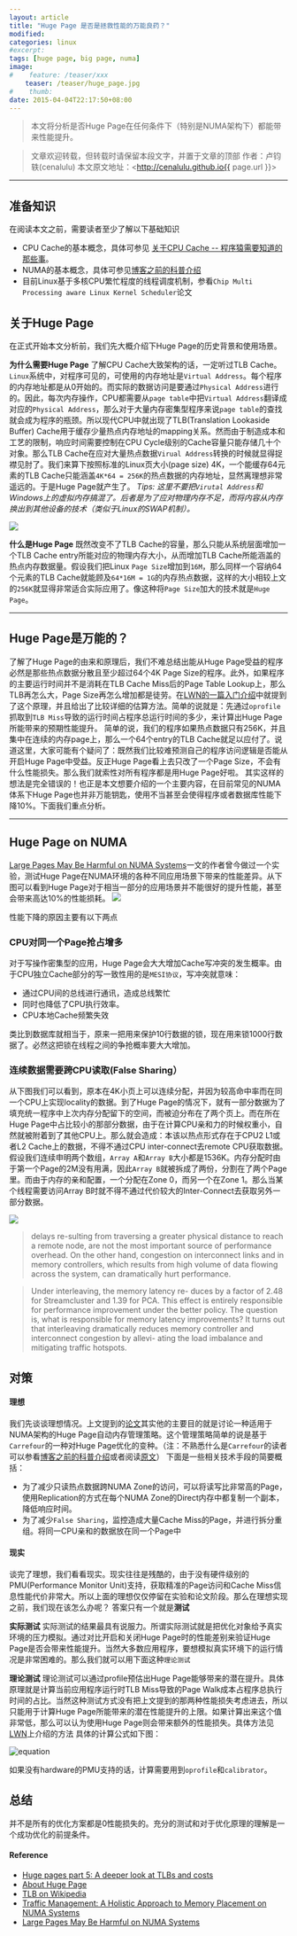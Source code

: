 ```yaml
---
layout: article
title: "Huge Page 是否是拯救性能的万能良药？"
modified:
categories: linux
#excerpt:
tags: [huge page, big page, numa]
image:
#    feature: /teaser/xxx
    teaser: /teaser/huge_page.jpg
#    thumb:
date: 2015-04-04T22:17:50+08:00
---
```



> 本文将分析是否Huge Page在任何条件下（特别是NUMA架构下）都能带来性能提升。

> 文章欢迎转载，但转载时请保留本段文字，并置于文章的顶部
> 作者：卢钧轶(cenalulu)
> 本文原文地址：<http://cenalulu.github.io{{ page.url }}>


--- 


## 准备知识

在阅读本文之前，需要读者至少了解以下基础知识

- CPU Cache的基本概念，具体可参见 [关于CPU Cache -- 程序猿需要知道的那些事](http://cenalulu.github.io/linux/all-about-cpu-cache/)。
- NUMA的基本概念，具体可参见[博客之前的科普介绍](http://cenalulu.github.io/linux/numa/)
- 目前Linux基于多核CPU繁忙程度的线程调度机制，参看`Chip Multi Processing aware Linux Kernel Scheduler`论文


## 关于Huge Page

在正式开始本文分析前，我们先大概介绍下Huge Page的历史背景和使用场景。

**为什么需要Huge Page**
了解CPU Cache大致架构的话，一定听过TLB Cache。`Linux`系统中，对程序可见的，可使用的内存地址是`Virtual Address`。每个程序的内存地址都是从0开始的。而实际的数据访问是要通过`Physical Address`进行的。因此，每次内存操作，CPU都需要从`page table`中把`Virtual Address`翻译成对应的`Physical Address`，那么对于大量内存密集型程序来说`page table`的查找就会成为程序的瓶颈。所以现代CPU中就出现了TLB(Translation Lookaside Buffer) Cache用于缓存少量热点内存地址的mapping关系。然而由于制造成本和工艺的限制，响应时间需要控制在CPU Cycle级别的Cache容量只能存储几十个对象。那么TLB Cache在应对大量热点数据`Virual Address`转换的时候就显得捉襟见肘了。我们来算下按照标准的Linux页大小(page size) 4K，一个能缓存64元素的TLB Cache只能涵盖`4K*64 = 256K`的热点数据的内存地址，显然离理想非常遥远的。于是Huge Page就产生了。
*Tips: 这里不要把`Virutal Address`和Windows上的虚拟内存搞混了。后者是为了应对物理内存不足，而将内容从内存换出到其他设备的技术（类似于Linux的SWAP机制）。*

<img src="/images/linux/huge_page/tlb_lookup.png" style="max-width:70%" />

**什么是Huge Page**
既然改变不了TLB Cache的容量，那么只能从系统层面增加一个TLB Cache entry所能对应的物理内存大小，从而增加TLB Cache所能涵盖的热点内存数据量。假设我们把Linux `Page Size`增加到`16M`，那么同样一个容纳64个元素的TLB Cache就能顾及`64*16M = 1G`的内存热点数据，这样的大小相较上文的`256K`就显得非常适合实际应用了。像这种将`Page Size`加大的技术就是`Huge Page`。


--- 


## Huge Page是万能的？

了解了Huge Page的由来和原理后，我们不难总结出能从Huge Page受益的程序必然是那些热点数据分散且至少超过64个4K Page Size的程序。此外，如果程序的主要运行时间并不是消耗在TLB Cache Miss后的Page Table Lookup上，那么TLB再怎么大，Page Size再怎么增加都是徒劳。在[LWN的一篇入门介绍](http://lwn.net/Articles/379748/)中就提到了这个原理，并且给出了比较详细的估算方法。简单的说就是：先通过`oprofile`抓取到`TLB Miss`导致的运行时间占程序总运行时间的多少，来计算出Huge Page所能带来的预期性能提升。
简单的说，我们的程序如果热点数据只有256K，并且集中在连续的内存page上，那么一个64个entry的TLB Cache就足以应付了。说道这里，大家可能有个疑问了：既然我们比较难预测自己的程序访问逻辑是否能从开启Huge Page中受益。反正Huge Page看上去只改了一个Page Size，不会有什么性能损失。那么我们就索性对所有程序都是用Huge Page好啦。
其实这样的想法是完全错误的！也正是本文想要介绍的一个主要内容，在目前常见的NUMA体系下Huge Page也并非万能钥匙，使用不当甚至会使得程序或者数据库性能下降10%。下面我们重点分析。


--- 


## Huge Page on NUMA

[Large Pages May Be Harmful on NUMA Systems](https://www.usenix.org/conference/atc14/technical-sessions/presentation/gaud)一文的作者曾今做过一个实验，测试Huge Page在NUMA环境的各种不同应用场景下带来的性能差异。从下图可以看到Huge Page对于相当一部分的应用场景并不能很好的提升性能，甚至会带来高达10%的性能损耗。
<img src="/images/linux/huge_page/perf_test.png" style="max-width:80%" />

性能下降的原因主要有以下两点

### CPU对同一个Page抢占增多
对于写操作密集型的应用，Huge Page会大大增加Cache写冲突的发生概率。由于CPU独立Cache部分的写一致性用的是`MESI协议`，写冲突就意味：

- 通过CPU间的总线进行通讯，造成总线繁忙
- 同时也降低了CPU执行效率。
- CPU本地Cache频繁失效

类比到数据库就相当于，原来一把用来保护10行数据的锁，现在用来锁1000行数据了。必然这把锁在线程之间的争抢概率要大大增加。


### 连续数据需要跨CPU读取(False Sharing）
从下图我们可以看到，原本在4K小页上可以连续分配，并因为较高命中率而在同一个CPU上实现locality的数据。到了Huge Page的情况下，就有一部分数据为了填充统一程序中上次内存分配留下的空间，而被迫分布在了两个页上。而在所在Huge Page中占比较小的那部分数据，由于在计算CPU亲和力的时候权重小，自然就被附着到了其他CPU上。那么就会造成：本该以热点形式存在于CPU2 L1或者L2 Cache上的数据，不得不通过CPU inter-connect去remote CPU获取数据。
假设我们连续申明两个数组，`Array A`和`Array B`大小都是1536K。内存分配时由于第一个Page的2M没有用满，因此`Array B`就被拆成了两份，分割在了两个Page里。而由于内存的亲和配置，一个分配在Zone 0，而另一个在Zone 1。那么当某个线程需要访问Array B时就不得不通过代价较大的Inter-Connect去获取另外一部分数据。

<img src="/images/linux/huge_page/false_sharing.png" style="max-width:50%" />

>  delays re-sulting from traversing a greater physical distance to reach a remote node, are not the most important source of performance overhead. On the other hand, congestion on interconnect links and in memory controllers, which results from high volume of data flowing across the system, can dramatically hurt performance. 

> Under interleaving, the memory latency re- duces by a factor of 2.48 for Streamcluster and 1.39 for PCA. This effect is entirely responsible for performance improvement under the better policy. The question is, what is responsible for memory latency improvements? It turns out that interleaving dramatically reduces memory controller and interconnect congestion by allevi- ating the load imbalance and mitigating traffic hotspots.


## 对策

#### 理想
我们先谈谈理想情况。上文提到的[论文](https://www.usenix.org/conference/atc14/technical-sessions/presentation/gaud)其实他的主要目的就是讨论一种适用于NUMA架构的Huge Page自动内存管理策略。这个管理策略简单的说是基于`Carrefour`的一种对Huge Page优化的变种。（注：不熟悉什么是`Carrefour`的读者可以参看[博客之前的科普介绍](http://cenalulu.github.io/linux/numa/)或者阅读[原文](https://www.cs.sfu.ca/~fedorova/papers/asplos284-dashti.pdf)）
下面是一些相关技术手段的简要概括：

- 为了减少只读热点数据跨NUMA Zone的访问，可以将读写比非常高的Page，使用Replication的方式在每个NUMA Zone的Direct内存中都复制一个副本，降低响应时间。
- 为了减少`False Sharing`，监控造成大量Cache Miss的Page，并进行拆分重组。将同一CPU亲和的数据放在同一个Page中

#### 现实
谈完了理想，我们看看现实。现实往往是残酷的，由于没有硬件级别的PMU(Performance Monitor Unit)支持，获取精准的Page访问和Cache Miss信息性能代价非常大。所以上面的理想仅仅停留在实验和论文阶段。那么在理想实现之前，我们现在该怎么办呢？
答案只有一个就是**测试**

**实际测试**
实际测试的结果最具有说服力。所谓实际测试就是把优化对象给予真实环境的压力模拟。通过对比开启和关闭Huge Page时的性能差别来验证Huge Page是否会带来性能提升。当然大多数应用程序，要想模拟真实环境下的运行情况是非常困难的。那么我们就可以用下面这种`理论测试`

**理论测试**
理论测试可以通过profile预估出Huge Page能够带来的潜在提升。具体原理就是计算当前应用程序运行时TLB Miss导致的Page Walk成本占程序总执行时间的占比。当然这种测试方式没有把上文提到的那两种性能损失考虑进去，所以只能用于计算Huge Page所能带来的潜在性能提升的上限。如果计算出来这个值非常低，那么可以认为使用Huge Page则会带来额外的性能损失。具体方法见[LWN](http://lwn.net/Articles/379748/)上介绍的方法
具体的计算公式如下图：

![equation](/images/linux/huge_page/equation.png)

如果没有hardware的PMU支持的话，计算需要用到`oprofile`和`calibrator`。


## 总结

并不是所有的优化方案都是0性能损失的。充分的测试和对于优化原理的理解是一个成功优化的前提条件。


#### Reference

- [Huge pages part 5: A deeper look at TLBs and costs](http://lwn.net/Articles/379748/)
- [About Huge Page](https://www.kernel.org/doc/Documentation/vm/hugetlbpage.txt)
- [TLB on Wikipedia](http://en.wikipedia.org/wiki/Translation_lookaside_buffer)
- [Traffic Management: A Holistic Approach to Memory Placement on NUMA Systems](https://www.cs.sfu.ca/~fedorova/papers/asplos284-dashti.pdf)
- [Large Pages May Be Harmful on NUMA Systems](https://www.usenix.org/sites/default/files/conference/protected-files/atc14_slides_gaud.pdf)
